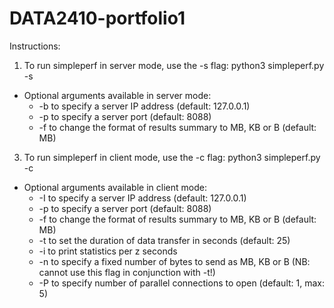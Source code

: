 # DATA2410-portfolio1
Instructions:
1) To run simpleperf in server mode, use the -s flag: python3 simpleperf.py -s
* Optional arguments available in server mode:
	* -b to specify a server IP address (default: 127.0.0.1)
	* -p to specify a server port (default: 8088)
	* -f to change the format of results summary to MB, KB or B (default: MB)
3) To run simpleperf in client mode, use the -c flag: python3 simpleperf.py -c
* Optional arguments available in client mode:
	* -I to specify a server IP address (default: 127.0.0.1)
	* -p to specify a server port (default: 8088)
	* -f to change the format of results summary to MB, KB or B (default: MB)
	* -t to set the duration of data transfer in seconds (default: 25)
	* -i to print statistics per z seconds
	* -n to specify a fixed number of bytes to send as MB, KB or B (NB: cannot use this flag in conjunction with -t!)
	* -P to specify number of parallel connections to open (default: 1, max: 5)
